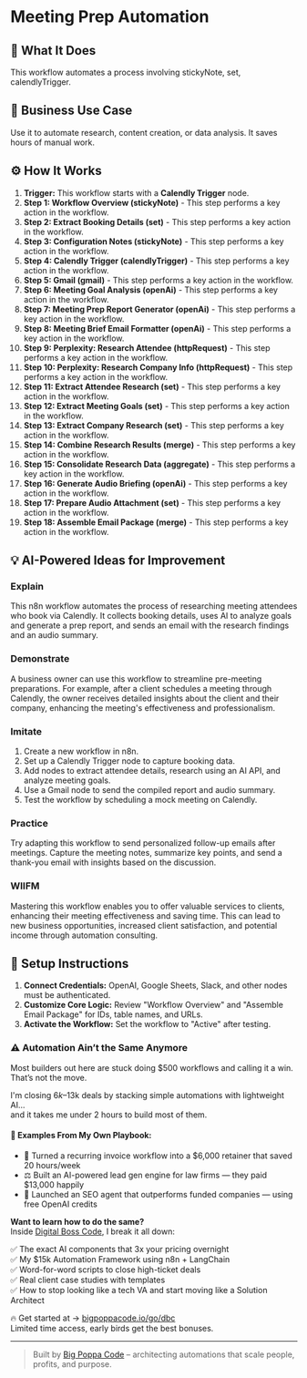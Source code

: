 # Meeting Prep Automation

## 🚀 What It Does
This workflow automates a process involving stickyNote, set, calendlyTrigger.

## 💼 Business Use Case
Use it to automate research, content creation, or data analysis. It saves hours of manual work.

## ⚙️ How It Works
1.  **Trigger:** This workflow starts with a **Calendly Trigger** node.
2. **Step 1: Workflow Overview (stickyNote)** - This step performs a key action in the workflow.
3. **Step 2: Extract Booking Details (set)** - This step performs a key action in the workflow.
4. **Step 3: Configuration Notes (stickyNote)** - This step performs a key action in the workflow.
5. **Step 4: Calendly Trigger (calendlyTrigger)** - This step performs a key action in the workflow.
6. **Step 5: Gmail (gmail)** - This step performs a key action in the workflow.
7. **Step 6: Meeting Goal Analysis (openAi)** - This step performs a key action in the workflow.
8. **Step 7: Meeting Prep Report Generator (openAi)** - This step performs a key action in the workflow.
9. **Step 8: Meeting Brief Email Formatter (openAi)** - This step performs a key action in the workflow.
10. **Step 9: Perplexity: Research Attendee (httpRequest)** - This step performs a key action in the workflow.
11. **Step 10: Perplexity: Research Company Info (httpRequest)** - This step performs a key action in the workflow.
12. **Step 11: Extract Attendee Research (set)** - This step performs a key action in the workflow.
13. **Step 12: Extract Meeting Goals (set)** - This step performs a key action in the workflow.
14. **Step 13: Extract Company Research (set)** - This step performs a key action in the workflow.
15. **Step 14: Combine Research Results (merge)** - This step performs a key action in the workflow.
16. **Step 15: Consolidate Research Data (aggregate)** - This step performs a key action in the workflow.
17. **Step 16: Generate Audio Briefing (openAi)** - This step performs a key action in the workflow.
18. **Step 17: Prepare Audio Attachment (set)** - This step performs a key action in the workflow.
19. **Step 18: Assemble Email Package (merge)** - This step performs a key action in the workflow.

## 💡 AI-Powered Ideas for Improvement
### Explain
This n8n workflow automates the process of researching meeting attendees who book via Calendly. It collects booking details, uses AI to analyze goals and generate a prep report, and sends an email with the research findings and an audio summary.

### Demonstrate
A business owner can use this workflow to streamline pre-meeting preparations. For example, after a client schedules a meeting through Calendly, the owner receives detailed insights about the client and their company, enhancing the meeting's effectiveness and professionalism.

### Imitate
1. Create a new workflow in n8n.
2. Set up a Calendly Trigger node to capture booking data.
3. Add nodes to extract attendee details, research using an AI API, and analyze meeting goals.
4. Use a Gmail node to send the compiled report and audio summary.
5. Test the workflow by scheduling a mock meeting on Calendly.

### Practice
Try adapting this workflow to send personalized follow-up emails after meetings. Capture the meeting notes, summarize key points, and send a thank-you email with insights based on the discussion.

### WIIFM
Mastering this workflow enables you to offer valuable services to clients, enhancing their meeting effectiveness and saving time. This can lead to new business opportunities, increased client satisfaction, and potential income through automation consulting.

## 🔧 Setup Instructions
1. **Connect Credentials:** OpenAI, Google Sheets, Slack, and other nodes must be authenticated.
2. **Customize Core Logic:** Review "Workflow Overview" and "Assemble Email Package" for IDs, table names, and URLs.
3. **Activate the Workflow:** Set the workflow to "Active" after testing.

### ⚠️ Automation Ain’t the Same Anymore

Most builders out here are stuck doing $500 workflows and calling it a win.  
That’s not the move.  

I'm closing $6k–$13k deals by stacking simple automations with lightweight AI...  
and it takes me under 2 hours to build most of them.

#### 🧠 Examples From My Own Playbook:
- 🔁 Turned a recurring invoice workflow into a $6,000 retainer that saved 20 hours/week  
- ⚖️ Built an AI-powered lead gen engine for law firms — they paid $13,000 happily  
- 🚀 Launched an SEO agent that outperforms funded companies — using free OpenAI credits  

**Want to learn how to do the same?**  
Inside [Digital Boss Code](https://bigpoppacode.io/go/dbc), I break it all down:

✅ The exact AI components that 3x your pricing overnight  
✅ My $15k Automation Framework using n8n + LangChain  
✅ Word-for-word scripts to close high-ticket deals  
✅ Real client case studies with templates  
✅ How to stop looking like a tech VA and start moving like a Solution Architect  

🔥 Get started at → [bigpoppacode.io/go/dbc](https://bigpoppacode.io/go/dbc)  
Limited time access, early birds get the best bonuses.

---
> Built by [Big Poppa Code](https://bigpoppacode.io) – architecting automations that scale people, profits, and purpose.
